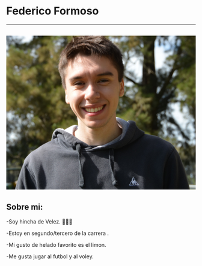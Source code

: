 # Federico Formoso 

--------------------------------
![Foto](foto.JPG)
--------------------------------
## Sobre mi: 

-Soy hincha de Velez. :blue_heart::white_heart::blue_heart:

-Estoy en segundo/tercero de la carrera .

-Mi gusto de helado favorito es el limon.

-Me gusta jugar al futbol y al voley.

